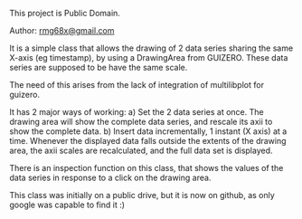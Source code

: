 This project is Public Domain.

Author:  rmg68x@gmail.com

It is a simple class that allows the drawing of 2 data series sharing the same X-axis (eg timestamp), by using a DrawingArea from GUIZERO.
These data series are supposed to be have the same scale.

The need of this arises from the lack of integration of multilibplot for guizero.

It has 2 major ways of working:
a) Set the 2 data series at once. The drawing area will show the complete data series, and rescale its axii to show the complete data.
b) Insert data incrementally, 1 instant (X axis) at a time. Whenever the displayed data falls outside the extents of the drawing area, the axii scales are recalculated, and the full data set is displayed. 

There is an inspection function on this class, that shows the values of the data series in response to a click on the drawing area.

This class was initially on a public drive, but it is now on github, as only google was capable to find it :)

